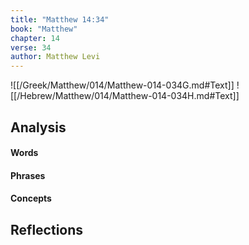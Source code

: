 ```yaml
---
title: "Matthew 14:34"
book: "Matthew"
chapter: 14
verse: 34
author: Matthew Levi
---
```

![[/Greek/Matthew/014/Matthew-014-034G.md#Text]]
![[/Hebrew/Matthew/014/Matthew-014-034H.md#Text]]

## Analysis

#### Words

#### Phrases

#### Concepts

## Reflections
